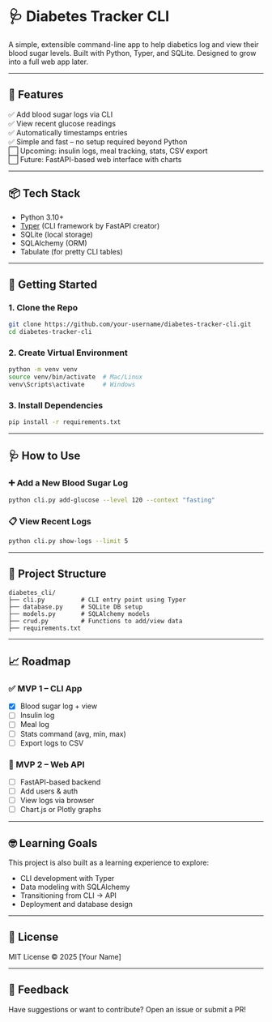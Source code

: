 
# 🩺 Diabetes Tracker CLI

A simple, extensible command-line app to help diabetics log and view their blood sugar levels. Built with Python, Typer, and SQLite. Designed to grow into a full web app later.

---

## 🔧 Features

✅ Add blood sugar logs via CLI  
✅ View recent glucose readings  
✅ Automatically timestamps entries  
✅ Simple and fast – no setup required beyond Python  
⬜️ Upcoming: insulin logs, meal tracking, stats, CSV export  
⬜️ Future: FastAPI-based web interface with charts

---

## 📦 Tech Stack

- Python 3.10+
- [Typer](https://typer.tiangolo.com/) (CLI framework by FastAPI creator)
- SQLite (local storage)
- SQLAlchemy (ORM)
- Tabulate (for pretty CLI tables)

---

## 🚀 Getting Started

### 1. Clone the Repo
```bash
git clone https://github.com/your-username/diabetes-tracker-cli.git
cd diabetes-tracker-cli
```

### 2. Create Virtual Environment
```bash
python -m venv venv
source venv/bin/activate  # Mac/Linux
venv\Scripts\activate     # Windows
```

### 3. Install Dependencies
```bash
pip install -r requirements.txt
```

---

## 🩺 How to Use

### ➕ Add a New Blood Sugar Log
```bash
python cli.py add-glucose --level 120 --context "fasting"
```

### 📋 View Recent Logs
```bash
python cli.py show-logs --limit 5
```

---

## 📁 Project Structure

```
diabetes_cli/
├── cli.py          # CLI entry point using Typer
├── database.py     # SQLite DB setup
├── models.py       # SQLAlchemy models
├── crud.py         # Functions to add/view data
├── requirements.txt
```

---

## 📈 Roadmap

### ✅ MVP 1 – CLI App
- [x] Blood sugar log + view
- [ ] Insulin log
- [ ] Meal log
- [ ] Stats command (avg, min, max)
- [ ] Export logs to CSV

### 🚧 MVP 2 – Web API
- [ ] FastAPI-based backend
- [ ] Add users & auth
- [ ] View logs via browser
- [ ] Chart.js or Plotly graphs

---

## 🤓 Learning Goals

This project is also built as a learning experience to explore:
- CLI development with Typer
- Data modeling with SQLAlchemy
- Transitioning from CLI → API
- Deployment and database design

---

## 📃 License

MIT License © 2025 [Your Name]

---

## 💬 Feedback

Have suggestions or want to contribute? Open an issue or submit a PR!
